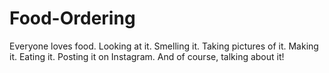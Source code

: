 # Food-Ordering
Everyone loves food. Looking at it. Smelling it. Taking pictures of it. Making it. Eating it. Posting it on Instagram. And of course, talking about it!
